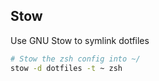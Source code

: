 ## Stow
Use GNU Stow to symlink dotfiles

```bash
# Stow the zsh config into ~/
stow -d dotfiles -t ~ zsh
```
